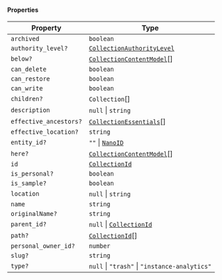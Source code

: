 #### Properties

| Property                                                | Type                                                      |
| ------------------------------------------------------- | --------------------------------------------------------- |
| <a id="archived"></a> `archived`                        | `boolean`                                                 |
| <a id="authority_level"></a> `authority_level?`         | [`CollectionAuthorityLevel`](CollectionAuthorityLevel.md) |
| <a id="below"></a> `below?`                             | [`CollectionContentModel`](CollectionContentModel.md)\[]  |
| <a id="can_delete"></a> `can_delete`                    | `boolean`                                                 |
| <a id="can_restore"></a> `can_restore`                  | `boolean`                                                 |
| <a id="can_write"></a> `can_write`                      | `boolean`                                                 |
| <a id="children"></a> `children?`                       | `Collection`\[]                                           |
| <a id="description"></a> `description`                  | `null` \| `string`                                        |
| <a id="effective_ancestors"></a> `effective_ancestors?` | [`CollectionEssentials`](CollectionEssentials.md)\[]      |
| <a id="effective_location"></a> `effective_location?`   | `string`                                                  |
| <a id="entity_id"></a> `entity_id?`                     | `""` \| [`NanoID`](NanoID.md)                             |
| <a id="here"></a> `here?`                               | [`CollectionContentModel`](CollectionContentModel.md)\[]  |
| <a id="id"></a> `id`                                    | [`CollectionId`](CollectionId.md)                         |
| <a id="is_personal"></a> `is_personal?`                 | `boolean`                                                 |
| <a id="is_sample"></a> `is_sample?`                     | `boolean`                                                 |
| <a id="location"></a> `location`                        | `null` \| `string`                                        |
| <a id="name"></a> `name`                                | `string`                                                  |
| <a id="originalname"></a> `originalName?`               | `string`                                                  |
| <a id="parent_id"></a> `parent_id?`                     | `null` \| [`CollectionId`](CollectionId.md)               |
| <a id="path"></a> `path?`                               | [`CollectionId`](CollectionId.md)\[]                      |
| <a id="personal_owner_id"></a> `personal_owner_id?`     | `number`                                                  |
| <a id="slug"></a> `slug?`                               | `string`                                                  |
| <a id="type"></a> `type?`                               | `null` \| `"trash"` \| `"instance-analytics"`             |
